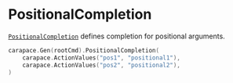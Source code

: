 # PositionalCompletion

[`PositionalCompletion`] defines completion for positional arguments.


```go
carapace.Gen(rootCmd).PositionalCompletion(
    carapace.ActionValues("pos1", "positional1"),
    carapace.ActionValues("pos2", "positional2"),
)
```

[`PositionalCompletion`]:https://pkg.go.dev/github.com/carapace-sh/carapace#Carapace.PositionalCompletion
